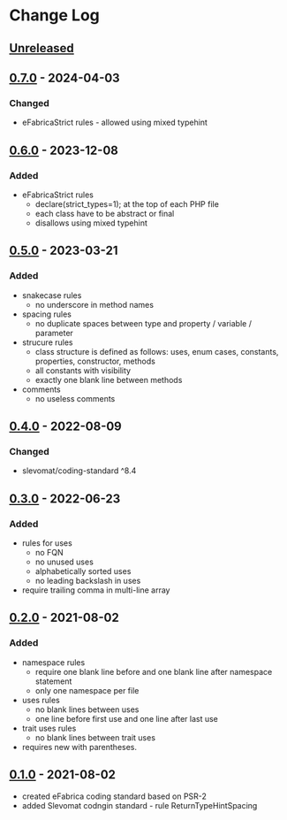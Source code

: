 # Change Log

## [Unreleased][unreleased]

## [0.7.0] - 2024-04-03
### Changed
- eFabricaStrict rules - allowed using mixed typehint

## [0.6.0] - 2023-12-08
### Added
- eFabricaStrict rules
  - declare(strict_types=1); at the top of each PHP file
  - each class have to be abstract or final
  - disallows using mixed typehint

## [0.5.0] - 2023-03-21
### Added
- snakecase rules
  - no underscore in method names
- spacing rules
  - no duplicate spaces between type and property / variable / parameter
- strucure rules
  - class structure is defined as follows: uses, enum cases, constants, properties, constructor, methods 
  - all constants with visibility
  - exactly one blank line between methods
- comments
  - no useless comments

## [0.4.0] - 2022-08-09
### Changed
- slevomat/coding-standard ^8.4

## [0.3.0] - 2022-06-23
### Added
- rules for uses
  - no FQN
  - no unused uses
  - alphabetically sorted uses
  - no leading backslash in uses
- require trailing comma in multi-line array

## [0.2.0] - 2021-08-02
### Added
- namespace rules
  - require one blank line before and one blank line after namespace statement
  - only one namespace per file
- uses rules
  - no blank lines between uses
  - one line before first use and one line after last use
- trait uses rules
  - no blank lines between trait uses
- requires new with parentheses.

## [0.1.0] - 2021-08-02
- created eFabrica coding standard based on PSR-2
- added Slevomat codngin standard - rule ReturnTypeHintSpacing 

[unreleased]: https://github.com/efabrica-team/coding-standard/compare/0.7.0...HEAD
[0.7.0]: https://github.com/efabrica-team/coding-standard/compare/0.6.0...0.7.0
[0.6.0]: https://github.com/efabrica-team/coding-standard/compare/0.5.0...0.6.0
[0.5.0]: https://github.com/efabrica-team/coding-standard/compare/0.4.0...0.5.0
[0.4.0]: https://github.com/efabrica-team/coding-standard/compare/0.3.0...0.4.0
[0.3.0]: https://github.com/efabrica-team/coding-standard/compare/0.2.0...0.3.0
[0.2.0]: https://github.com/efabrica-team/coding-standard/compare/0.1.0...0.2.0
[0.1.0]: https://github.com/efabrica-team/coding-standard/compare/2c01d023e7e5b89b2f0da19734a57516eae3a7ff...0.1.0
